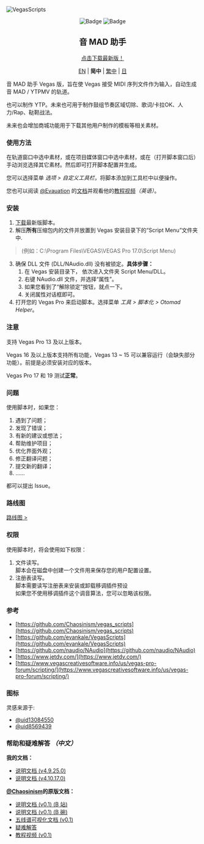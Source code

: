 ![VegasScripts](https://github.com/otomad/VegasScripts/blob/winform/banner.png?raw=true)
<div align="center">
	<img src="https://img.shields.io/badge/STATE-STABLE-green?style=flat-square" alt="Badge" />
	<img src="https://img.shields.io/badge/VERSION-4.18.4.0-orange?style=flat-square" alt="Badge" />
</div>
<h2 align="center">音 MAD 助手</h2>
<div align="center">
	<p><a href="https://github.com/otomad/VegasScripts/releases/latest">点击下载最新版！</a></p>
	<p>
		<a href="README.md">EN</a> |
		<strong>简中</strong> |
		<a href="README_zh-TW.md">繁中</a> |
		<a href="README_ja-JP.md">日</a>
	</p>
</div>

音 MAD 助手 Vegas 版，旨在使 Vegas 接受 MIDI 序列文件作为输入，自动生成音 MAD / YTPMV 的轨道。

也可以制作 YTP。未来也可用于制作鼓组节奏区域切除、歌词/卡拉OK、人力/Rap、鞑靼战法。

未来也会增加商城功能用于下载其他用户制作的模板等相关素材。

### 使用方法
在轨道窗口中选中素材，或在项目媒体窗口中选中素材，或在（打开脚本窗口后）手动浏览选择其它素材。然后即可打开脚本配置并生成。

您可以选择菜单 *选项 > 自定义工具栏*，将脚本添加到工具栏中以便操作。

您也可以阅读 [@Evauation](https://github.com/Evauation) 的[文档](https://docs.google.com/document/d/1PEkh0_WFDLUAYGD-YzIDNXUQiAKqogEvpuRQhfqz9ng/edit)并观看他的[教程视频](https://www.youtube.com/watch?v=8vSpzgL_86A)*（英语）*。

### 安装
1. [下载](https://github.com/otomad/VegasScripts/releases/latest)最新版脚本。
2. 解压**所有**压缩包内的文件并放置到 Vegas 安装目录下的“Script Menu”文件夹中.
> (例如：C:\Program Files\VEGAS\VEGAS Pro 17.0\Script Menu)
3. 确保 DLL 文件 (DLL/NAudio.dll) 没有被锁定。**具体步骤：**
	1. 在 Vegas 安装目录下， 依次进入文件夹 Script Menu/DLL。
	2. 右键 NAudio.dll 文件，并选择“属性”。
	3. 如果您看到了“解除锁定”按钮，就点一下。
	4. 关闭属性对话框即可。
4. 打开您的 Vegas Pro 来启动脚本。选择菜单 *工具 > 脚本化 > Otomad Helper*。

### **注意**
支持 Vegas Pro 13 及以上版本。

Vegas 16 及以上版本支持所有功能，Vegas 13 ~ 15 可以兼容运行（会缺失部分功能）。前提是必须安装对应的版本。

Vegas Pro 17 和 19 测试**正常**。

### 问题
使用脚本时，如果您：
1. 遇到了问题；
2. 发现了错误；
3. 有新的建议或想法；
4. 帮助维护项目；
5. 优化界面外观；
6. 修正翻译问题；
7. 提交新的翻译；
8. ……

都可以提出 Issue。

### 路线图
[路线图 >](ROADMAP.md)

### 权限
使用脚本时，将会使用如下权限：
1. 文件读写。<br />
	脚本会在磁盘中创建一个文件用来保存您的用户配置设置。
2. 注册表读写。<br />
	脚本需要读写注册表来安装或卸载移调插件预设<br />
	如果您不使用移调插件这个调音算法，您可以忽略该权限。

### 参考
* [https://github.com/Chaosinism/vegas_scripts](https://github.com/Chaosinism/vegas_scripts)
* [https://github.com/evankale/VegasScripts](https://github.com/evankale/VegasScripts)
* [https://github.com/naudio/NAudio](https://github.com/naudio/NAudio)
* [https://www.jetdv.com/](https://www.jetdv.com/)
* [https://www.vegascreativesoftware.info/us/vegas-pro-forum/scripting/](https://www.vegascreativesoftware.info/us/vegas-pro-forum/scripting/)

### 图标
灵感来源于:
* [@uid13084550](https://space.bilibili.com/13084550)
* [@uid8569439](https://space.bilibili.com/8569439)

### 帮助和疑难解答 *（中文）*
**我的文档：**
* [说明文档 (v4.9.25.0)](https://www.bilibili.com/read/cv13335178)
* [说明文档 (v4.10.17.0)](https://www.bilibili.com/read/cv13614419)

**[@Chaosinism](https://github.com/Chaosinism)的原版文档：**
* [说明文档 (v0.1) (B 站)](https://www.bilibili.com/read/cv392013)
* [说明文档 (v0.1) (B 碗)](https://bowlroll.net/user/261124)
* [五线谱可视化文档 (v0.1)](https://www.bilibili.com/read/cv1027442)
* [疑难解答](https://www.bilibili.com/read/cv495309)
* [教程视频 (v0.1)](https://www.bilibili.com/video/av22226321)
